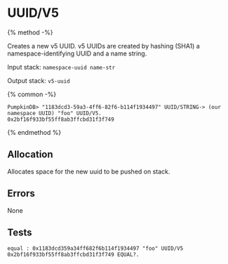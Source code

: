 # UUID/V5

{% method -%}

Creates a new v5 UUID. v5 UUIDs are created by hashing (SHA1) a namespace-identifying UUID and a name string.

Input stack: `namespace-uuid name-str`

Output stack: `v5-uuid`

{% common -%}

```
PumpkinDB> "1183dcd3-59a3-4ff6-82f6-b114f1934497" UUID/STRING-> (our namespace UUID) "foo" UUID/V5.
0x2bf16f933bf55ff8ab3ffcbd31f3f749
```

{% endmethod %}

## Allocation

Allocates space for the new uuid to be pushed on stack.

## Errors

None

## Tests

```test
equal : 0x1183dcd359a34ff682f6b114f1934497 "foo" UUID/V5 0x2bf16f933bf55ff8ab3ffcbd31f3f749 EQUAL?.
```

